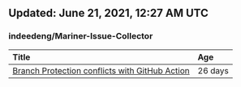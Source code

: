 ## Updated: June 21, 2021, 12:27 AM UTC


### indeedeng/Mariner-Issue-Collector
|**Title**|**Age**|
|:----|:----|
|[Branch Protection conflicts with GitHub Action](https://github.com/indeedeng/Mariner-Issue-Collector/issues/39)|26&nbsp;days|
